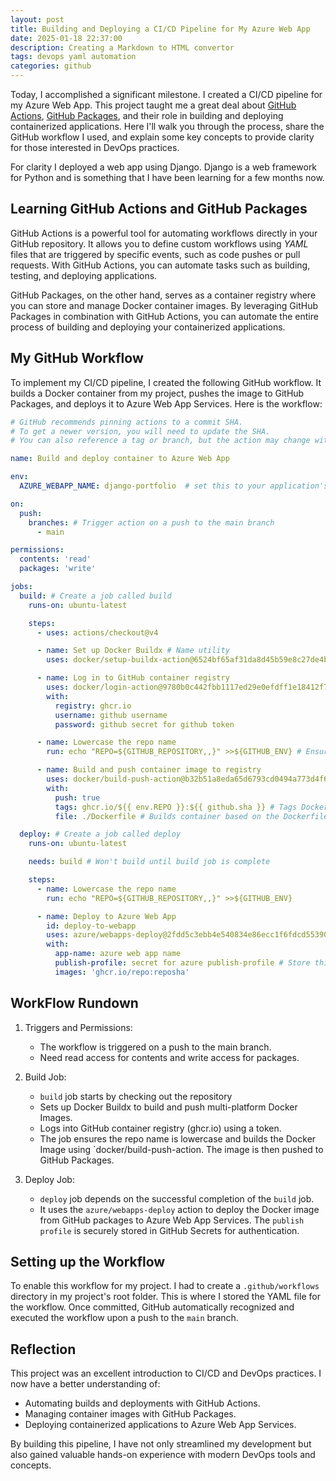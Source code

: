 ```yaml
---
layout: post
title: Building and Deploying a CI/CD Pipeline for My Azure Web App
date: 2025-01-18 22:37:00
description: Creating a Markdown to HTML convertor 
tags: devops yaml automation
categories: github
---
```


Today, I accomplished a significant milestone. I created a CI/CD pipeline for my Azure Web App. This project taught me a great deal about [GitHub Actions](https://docs.github.com/en/actions), [GitHub Packages](https://docs.github.com/en/packages), and their role in building and deploying containerized applications. Here I'll walk you through the process, share the GitHub workflow I used, and explain some key concepts to provide clarity for those interested in DevOps practices.

For clarity I deployed a web app using Django. Django is a web framework for Python and is something that I have been learning for a few months now. 

## Learning GitHub Actions and GitHub Packages

GitHub Actions is a powerful tool for automating workflows directly in your GitHub repository. It allows you to define custom workflows using *YAML* files that are triggered by specific events, such as code pushes or pull requests. With GitHub Actions, you can automate tasks such as building, testing, and deploying applications.

GitHub Packages, on the other hand, serves as a container registry where you can store and manage Docker container images. By leveraging GitHub Packages in combination with GitHub Actions, you can automate the entire process of building and deploying your containerized applications.

## My GitHub Workflow

To implement my CI/CD pipeline, I created the following GitHub workflow. It builds a Docker container from my project, pushes the image to GitHub Packages, and deploys it to Azure Web App Services. Here is the workflow:

```yaml
# GitHub recommends pinning actions to a commit SHA.
# To get a newer version, you will need to update the SHA.
# You can also reference a tag or branch, but the action may change without warning.

name: Build and deploy container to Azure Web App

env:
  AZURE_WEBAPP_NAME: django-portfolio  # set this to your application's name

on:
  push:
    branches: # Trigger action on a push to the main branch
      - main

permissions:
  contents: 'read'
  packages: 'write'

jobs:
  build: # Create a job called build
    runs-on: ubuntu-latest

    steps:
      - uses: actions/checkout@v4

      - name: Set up Docker Buildx # Name utility
        uses: docker/setup-buildx-action@6524bf65af31da8d45b59e8c27de4bd072b392f5 # Utility for building and pushing multi-platform Docker Images

      - name: Log in to GitHub container registry
        uses: docker/login-action@9780b0c442fbb1117ed29e0efdff1e18412f7567 # Logs into GitHub container registry
        with:
          registry: ghcr.io
          username: github username
          password: github secret for github token

      - name: Lowercase the repo name
        run: echo "REPO=${GITHUB_REPOSITORY,,}" >>${GITHUB_ENV} # Ensure repo name is in lowercase

      - name: Build and push container image to registry
        uses: docker/build-push-action@b32b51a8eda65d6793cd0494a773d4f6bcef32dc # Builds Docker image and pushes to GitHub Packages
        with:
          push: true
          tags: ghcr.io/${{ env.REPO }}:${{ github.sha }} # Tags Docker image as repo-name:repo-hash
          file: ./Dockerfile # Builds container based on the Dockerfile in the root of my repo

  deploy: # Create a job called deploy
    runs-on: ubuntu-latest

    needs: build # Won't build until build job is complete

    steps:
      - name: Lowercase the repo name
        run: echo "REPO=${GITHUB_REPOSITORY,,}" >>${GITHUB_ENV}

      - name: Deploy to Azure Web App
        id: deploy-to-webapp
        uses: azure/webapps-deploy@2fdd5c3ebb4e540834e86ecc1f6fdcd5539023ee # Deploys the Docker image from GitHub Packages to Azure Web App
        with:
          app-name: azure web app name
          publish-profile: secret for azure publish-profile # Store this in GitHub secrets
          images: 'ghcr.io/repo:reposha'
```

## WorkFlow Rundown

1. Triggers and Permissions:
    - The workflow is triggered on a push to the main branch.
    - Need read access for contents and write access for packages.

2. Build Job:
    - `build` job starts by checking out the repository
    - Sets up Docker Buildx to build and push multi-platform Docker Images.
    - Logs into GitHub container registry (ghcr.io) using a token.
    - The job ensures the repo name is lowercase and builds the Docker Image using `docker/build-push-action.  The image is then pushed to GitHub Packages. 
    
3. Deploy Job:
    - `deploy` job depends on the successful completion of the `build` job.
    - It uses the `azure/webapps-deploy` action to deploy the Docker image from GitHub packages to Azure Web App Services. The `publish profile` is securely stored in GitHub Secrets for authentication.

## Setting up the Workflow

To enable this workflow for my project. I had to create a `.github/workflows` directory in my project's root folder. This is where I stored the YAML file for the workflow. Once committed, GitHub automatically recognized and executed the workflow upon a push to the `main` branch.

## Reflection

This project was an excellent introduction to CI/CD and DevOps practices. I now have a better understanding of:
- Automating builds and deployments with GitHub Actions.
- Managing container images with GitHub Packages.
- Deploying containerized applications to Azure Web App Services.

By building this pipeline, I have not only streamlined my development but also gained valuable hands-on experience with modern DevOps tools and concepts.
